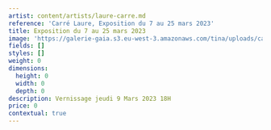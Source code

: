 ```yaml
---
artist: content/artists/laure-carre.md
reference: 'Carré Laure, Exposition du 7 au 25 mars 2023'
title: Exposition du 7 au 25 mars 2023
image: 'https://galerie-gaia.s3.eu-west-3.amazonaws.com/tina/uploads/carre-laure/GAIA-CARRÉ-INSTA.jpg'
fields: []
styles: []
weight: 0
dimensions:
  height: 0
  width: 0
  depth: 0
description: Vernissage jeudi 9 Mars 2023 18H
price: 0
contextual: true
---
```



